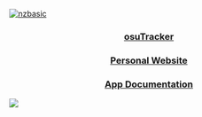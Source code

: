[![nzbasic](https://user-images.githubusercontent.com/54062686/111057028-19cc5500-84e9-11eb-9727-87ab2f485ca2.png)](https://nzbasic.com)

<h3 align="center"><a href="https://osutracker.com" target="_blank" rel="noreferrer">osuTracker</a></h3>
<h3 align="center"><a href="https://nzbasic.com" target="_blank" rel="noreferrer">Personal Website</a></h3>
<h3 align="center"><a href="https://wiki.nzbasic.com" target="_blank" rel="noreferrer">App Documentation</a></h3>

![](https://hit.yhype.me/github/profile?user_id=54062686)
